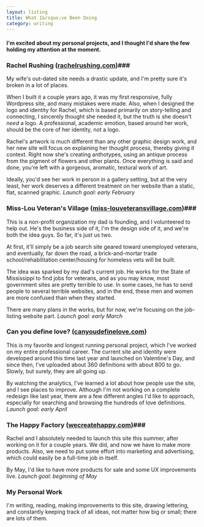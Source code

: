 ```yaml
---
layout: listing
title: What I&rsquo;ve Been Doing
category: writing
---
```


#### I'm excited about my personal projects, and I thought I'd share the few holding my attention at the moment.

### Rachel Rushing ([rachelrushing.com](http://rachelrushing.com))###

My wife's out-dated site needs a drastic update, and I'm pretty sure it's broken in a lot of places. 

When I built it a couple years ago, it was my first responsive, fully Wordpress site, and many mistakes were made.  Also, when I designed the logo and identity for Rachel, which is based primarily on story-telling and connecting, I sincerely thought she needed it, but the truth is she doesn't *need* a logo. A professional, academic emotion, based around her work, should be the core of her identity, not a logo.

Rachel's artwork is much different than any other graphic design work, and her new site will focus on explaining her thought process, thereby giving it context. Right now she's creating anthotypes, using an antique process from the pigment of flowers and other plants. Once everything is said and done, you're left with a gorgeous, aromatic, textural work of art.

Ideally, you'd see her work in person in a gallery setting, but at the very least, her work deserves a different treatment on her website than a static, flat, scanned graphic. *Launch goal: early February*



### Miss-Lou Veteran's Village ([miss-louveteransvillage.com](http://miss-louveteransvillage.com))###

This is a non-profit organization my dad is founding, and I volunteered to help out. He's the business side of it, I'm the design side of it, and we're both the idea guys. So far, it's just us two.

At first, it'll simply be a job search site geared toward unemployed veterans, and eventually, far down the road, a brick-and-mortar trade school/rehabilitation center/housing for homeless vets will be built.

The idea was sparked by my dad's current job. He works for the State of Mississippi to find jobs for veterans, and as you may know, most government sites are pretty terrible to use. In some cases, he has to send people to several terrible websites, and in the end, these men and women are more confused than when they started.  

There are many plans in the works, but for now, we're focusing on the job-listing website part. *Launch goal: early March*

### Can you define love? ([canyoudefinelove.com](http://canyoudefinelove.com)) ###

This is my favorite and longest running personal project, which I've worked on my entire professional career. The current site and identity were developed around this time last year and launched on Valentine's Day, and since then, I've uploaded about 360 definitions with about 800 to go. Slowly, but surely, they are all going up.

By watching the analytics, I've learned a lot about how people use the site, and I see places to improve. Although I'm not working on a complete redesign like last year, there are a few different angles I'd like to approach, especially for searching and browsing the hundreds of love definitions. *Launch goal: early April*

### The Happy Factory ([wecreatehappy.com](http://wecreatehappy.com))###

Rachel and I absolutely needed to launch this site this summer, after working on it for a couple years. We did, and now we have to make more products. Also, we need to put some effort into marketing and advertising, which could easily be a full-time job in itself.

By May, I'd like to have more products for sale and some UX improvements live. *Launch goal: beginning of May*

### My Personal Work ###

I'm writing, reading, making improvements to this site, drawing lettering, and constantly keeping track of all ideas, not matter how big or small; there are lots of them.